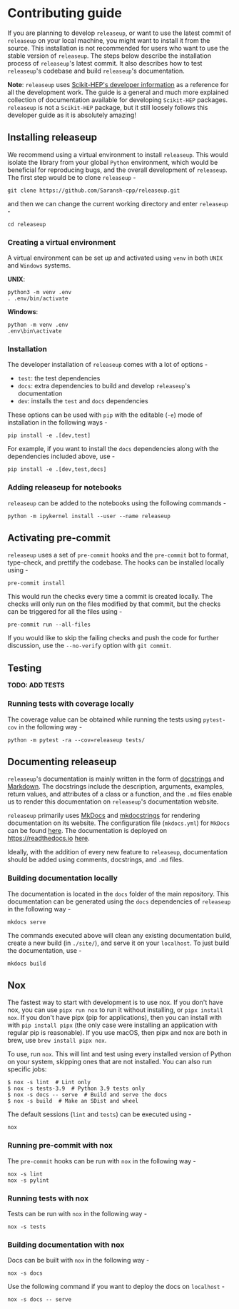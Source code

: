 # Contributing guide

If you are planning to develop `releaseup`, or want to use the latest commit of
`releaseup` on your local machine, you might want to install it from the source.
This installation is not recommended for users who want to use the stable
version of `releaseup`. The steps below describe the installation process of
`releaseup`'s latest commit. It also describes how to test `releaseup`'s
codebase and build `releaseup`'s documentation.

**Note**: `releaseup` uses
[Scikit-HEP's developer information](https://scikit-hep.org/developer) as a
reference for all the development work. The guide is a general and much more
explained collection of documentation available for developing `Scikit-HEP`
packages. `releaseup` is not a `Scikit-HEP` package, but it still loosely
follows this developer guide as it is absolutely amazing!

## Installing releaseup

We recommend using a virtual environment to install `releaseup`. This would
isolate the library from your global `Python` environment, which would be
beneficial for reproducing bugs, and the overall development of `releaseup`. The
first step would be to clone `releaseup` -

```
git clone https://github.com/Saransh-cpp/releaseup.git
```

and then we can change the current working directory and enter `releaseup` -

```
cd releaseup
```

### Creating a virtual environment

A virtual environment can be set up and activated using `venv` in both `UNIX`
and `Windows` systems.

**UNIX**:

```
python3 -m venv .env
. .env/bin/activate
```

**Windows**:

```
python -m venv .env
.env\bin\activate
```

### Installation

The developer installation of `releaseup` comes with a lot of options -

- `test`: the test dependencies
- `docs`: extra dependencies to build and develop `releaseup`'s documentation
- `dev`: installs the `test` and `docs` dependencies

These options can be used with `pip` with the editable (`-e`) mode of
installation in the following ways -

```
pip install -e .[dev,test]
```

For example, if you want to install the `docs` dependencies along with the
dependencies included above, use -

```
pip install -e .[dev,test,docs]
```

### Adding releaseup for notebooks

`releaseup` can be added to the notebooks using the following commands -

```
python -m ipykernel install --user --name releaseup
```

## Activating pre-commit

`releaseup` uses a set of `pre-commit` hooks and the `pre-commit` bot to format,
type-check, and prettify the codebase. The hooks can be installed locally
using -

```
pre-commit install
```

This would run the checks every time a commit is created locally. The checks
will only run on the files modified by that commit, but the checks can be
triggered for all the files using -

```
pre-commit run --all-files
```

If you would like to skip the failing checks and push the code for further
discussion, use the `--no-verify` option with `git commit`.

## Testing

**TODO: ADD TESTS**

### Running tests with coverage locally

The coverage value can be obtained while running the tests using `pytest-cov` in
the following way -

```
python -m pytest -ra --cov=releaseup tests/
```

## Documenting releaseup

`releaseup`'s documentation is mainly written in the form of
[docstrings](https://peps.python.org/pep-0257/) and
[Markdown](https://en.wikipedia.org/wiki/Markdown). The docstrings include the
description, arguments, examples, return values, and attributes of a class or a
function, and the `.md` files enable us to render this documentation on
`releaseup`'s documentation website.

`releaseup` primarily uses [MkDocs](https://www.mkdocs.org/) and
[mkdocstrings](https://mkdocstrings.github.io/) for rendering documentation on
its website. The configuration file (`mkdocs.yml`) for `MkDocs` can be found
[here](https://github.com/Saransh-cpp/releaseup/blob/main/mkdocs.yml). The
documentation is deployed on <https://readthedocs.io>
[here](https://releaseup.readthedocs.io/en/latest/).

Ideally, with the addition of every new feature to `releaseup`, documentation
should be added using comments, docstrings, and `.md` files.

### Building documentation locally

The documentation is located in the `docs` folder of the main repository. This
documentation can be generated using the `docs` dependencies of `releaseup` in
the following way -

```
mkdocs serve
```

The commands executed above will clean any existing documentation build, create
a new build (in `./site/`), and serve it on your `localhost`. To just build the
documentation, use -

```
mkdocs build
```

## Nox

The fastest way to start with development is to use nox. If you don't have nox,
you can use `pipx run nox` to run it without installing, or `pipx install nox`.
If you don't have pipx (pip for applications), then you can install with with
`pip install pipx` (the only case were installing an application with regular
pip is reasonable). If you use macOS, then pipx and nox are both in brew, use
`brew install pipx nox`.

To use, run `nox`. This will lint and test using every installed version of
Python on your system, skipping ones that are not installed. You can also run
specific jobs:

```console
$ nox -s lint  # Lint only
$ nox -s tests-3.9  # Python 3.9 tests only
$ nox -s docs -- serve  # Build and serve the docs
$ nox -s build  # Make an SDist and wheel
```

The default sessions (`lint` and `tests`) can be executed using -

```
nox
```

### Running pre-commit with nox

The `pre-commit` hooks can be run with `nox` in the following way -

```
nox -s lint
nox -s pylint
```

### Running tests with nox

Tests can be run with `nox` in the following way -

```
nox -s tests
```

### Building documentation with nox

Docs can be built with `nox` in the following way -

```
nox -s docs
```

Use the following command if you want to deploy the docs on `localhost` -

```
nox -s docs -- serve
```
